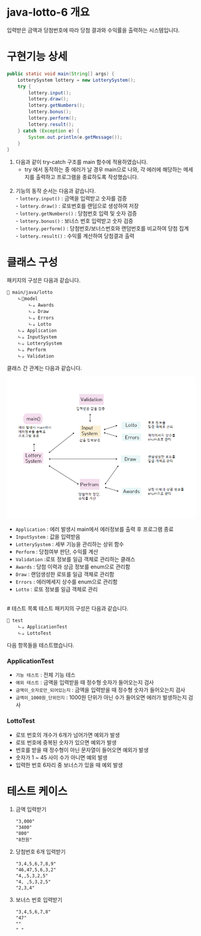 # java-lotto-6 개요

입력받은 금액과 당첨번호에 따라 당첨 결과와 수익률을 출력하는 시스템입니다. 
<br>
# 구현기능 상세

``` java
public static void main(String[] args) {  
    LotterySystem lottery = new LotterySystem();  
    try {  
        lottery.input();  
        lottery.draw();  
        lottery.getNumbers();  
        lottery.bonus();  
        lottery.perform();  
        lottery.result();  
    } catch (Exception e) {  
        System.out.println(e.getMessage());  
    }  
}
```
1. 다음과 같이 try-catch 구조를 main 함수에 적용하였습니다.<br>
	- try 에서 동작하는 중 에러가 날 경우 main으로 나와, 각 에러에 해당하는 메세지를 출력하고 프로그램을 종료하도록 작성했습니다. <br><br>
2. 기능의 동작 순서는 다음과 같습니다. <br>
		-  `lottery.input()` : 금액을 입력받고 숫자를 검증<br>
		-  `lottery.draw()` : 로또번호를 랜덤으로 생성하여 저장<br>
		-  `lottery.getNumbers()` : 당첨번호 입력 및 숫자 검증<br>
		-  `lottery.bonus()` : 보너스 번호 입력받고 숫자 검증<br>
		-  `lottery.perform()` : 당첨번호/보너스번호와 랜덤번호를 비교하여 당첨 집계<br>
		-  `lottery.result()` : 수익률 계산하여 당첨결과 출력<br>

# 클래스 구성

패키지의 구성은 다음과 같습니다.

```
📁 main/java/lotto
	ㄴ📁model
	    ㄴ☕ Awards       
	    ㄴ☕ Draw       
	    ㄴ☕ Errors        
	    ㄴ☕ Lotto    
	ㄴ☕ Application
	ㄴ☕ InputSystem
	ㄴ☕ LotterySystem
	ㄴ☕ Perform
	ㄴ☕ Validation
```

클래스 간 관계는 다음과 같습니다.

![클래스 관계](./pic1.png)

- `Application` : 에러 발생시 main에서 에러정보를 출력 후 프로그램 종료
- `InputSystem` : 값을 입력받음
- `LotterySystem` : 세부 기능을 관리하는 상위 함수
- `Perform` : 당첨여부 판단, 수익률 계산
- `Validation` :로또 정보를 일급 객체로 관리하는 클래스
-  `Awards` : 당첨 이력과 상금 정보를 enum으로 관리함
- `Draw` : 랜덤생성한 로또를 일급 객체로 관리함
- `Errors` : 에러메세지 상수를 enum으로 관리함
- `Lotto` : 로또 정보를 일급 객체로 관리

<br>
# 테스트 목록
테스트 패키지의 구성은 다음과 같습니다. 

```
📁 test
	ㄴ☕ ApplicationTest
	ㄴ☕ LottoTest
```

다음 항목들을 테스트했습니다. 
### ApplicationTest
- `기능 테스트` : 전체 기능 테스
- `예외 테스트` : 금액을 입력받을 때 정수형 숫자가 들어오는지 검사
- `금액이_숫자로만_되어있는지` : 금액을 입력받을 때 정수형 숫자가 들어오는지 검사
- `금액이_1000원_단위인지` : 1000원 단위가 아닌 수가 들어오면  에러가 발생하는지 검사

### LottoTest
- 로또 번호의 개수가 6개가 넘어가면 예외가 발생
- 로또 번호에 중복된 숫자가 있으면 예외가 발생
- 번호를 받을 때 정수형이 아닌 문자열이 들어오면 예외가 발생
- 숫자가 1 ~ 45 사이 수가 아니면 예외 발생
- 입력한 번호 6자리 중 보너스가 있을 때 예외 발생


# 테스트 케이스

1. 금액 입력받기
   
   ```
   "3,000"
   "3400"
   "800"
   "8천원"
   ```

2. 당첨번호 6개 입력받기
   
   ```
   "3,4,5,6,7,8,9"
   "46,47,5,6,3,2"
   "4,,5,3,2,5"
   "4, ,5,3,2,5"
   "2,3,4"
   ```

3. 보너스 번호 입력받기
   
   ```
   "3,4,5,6,7,8"
   "47"
   ""
   " "
   ```

<br>
